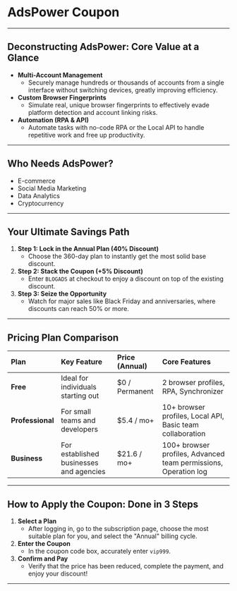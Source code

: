 # AdsPower Coupon

---

## Deconstructing AdsPower: Core Value at a Glance

-   **Multi-Account Management**
    -   Securely manage hundreds or thousands of accounts from a single interface without switching devices, greatly improving efficiency.
-   **Custom Browser Fingerprints**
    -   Simulate real, unique browser fingerprints to effectively evade platform detection and account linking risks.
-   **Automation (RPA & API)**
    -   Automate tasks with no-code RPA or the Local API to handle repetitive work and free up productivity.

---

## Who Needs AdsPower?

-   E-commerce
-   Social Media Marketing
-   Data Analytics
-   Cryptocurrency

---

## Your Ultimate Savings Path

1.  **Step 1: Lock in the Annual Plan (40% Discount)**
    -   Choose the 360-day plan to instantly get the most solid base discount.
2.  **Step 2: Stack the Coupon (+5% Discount)**
    -   Enter `BLOGADS` at checkout to enjoy a discount on top of the existing discount.
3.  **Step 3: Seize the Opportunity**
    -   Watch for major sales like Black Friday and anniversaries, where discounts can reach 50% or more.

---

## Pricing Plan Comparison

| Plan          | Key Feature                          | Price (Annual)   | Core Features                                          |
| :------------ | :----------------------------------- | :--------------- | :----------------------------------------------------- |
| **Free** | Ideal for individuals starting out   | $0 / Permanent   | 2 browser profiles, RPA, Synchronizer                  |
| **Professional**| For small teams and developers       | $5.4 / mo+       | 10+ browser profiles, Local API, Basic team collaboration |
| **Business** | For established businesses and agencies | $21.6 / mo+      | 100+ browser profiles, Advanced team permissions, Operation log |

---

## How to Apply the Coupon: Done in 3 Steps

1.  **Select a Plan**
    -   After logging in, go to the subscription page, choose the most suitable plan for you, and select the "Annual" billing cycle.
2.  **Enter the Coupon**
    -   In the coupon code box, accurately enter `vip999`.
3.  **Confirm and Pay**
    -   Verify that the price has been reduced, complete the payment, and enjoy your discount!

---
